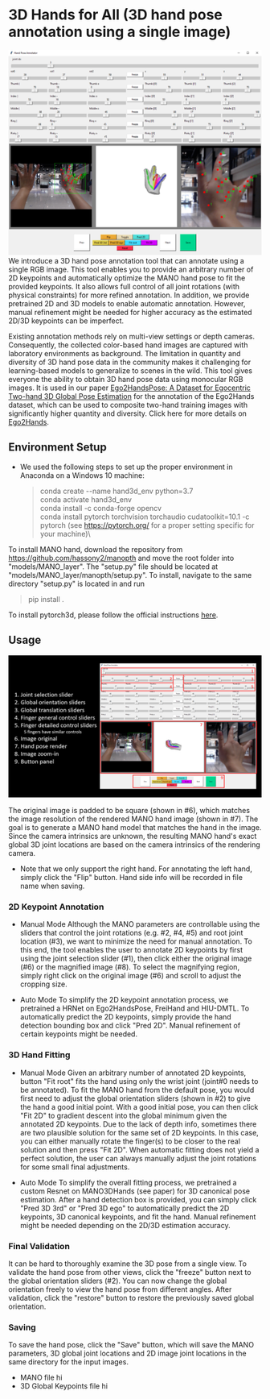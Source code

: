# 3D Hands for All (3D hand pose annotation using a single image)
<img src="imgs/UI_sample.png" width="640">
We introduce a 3D hand pose annotation tool that can annotate using a single RGB image. This tool enables you to provide an arbitrary number of 2D keypoints and automatically optimize the MANO hand pose to fit the provided keypoints. It also allows full control of all joint rotations (with physical constraints) for more refined annotation. In addition, we provide pretrained 2D and 3D models to enable automatic annotation. However, manual refinement might be needed for higher accuracy as the estimated 2D/3D keypoints can be imperfect.


Existing annotation methods rely on multi-view settings or depth cameras. Consequently, the collected color-based hand images are captured with laboratory environments as background. The limitation in quantity and diversity of 3D hand pose data in the community makes it challenging for learning-based models to generalize to scenes in the wild. This tool gives everyone the ability to obtain 3D hand pose data using monocular RGB images. It is used in our paper [Ego2HandsPose: A Dataset for Egocentric Two-hand 3D Global Pose Estimation](https://arxiv.org/abs/2206.04927) for the annotation of the Ego2Hands dataset, which can be used to composite two-hand training images with significantly higher quantity and diversity. Click here for more details on [Ego2Hands](https://github.com/AlextheEngineer/Ego2Hands).

## Environment Setup
* We used the following steps to set up the proper environment in Anaconda on a Windows 10 machine:
  > conda create --name hand3d_env python=3.7\
  > conda activate hand3d_env\
  > conda install -c conda-forge opencv\
  > conda install pytorch torchvision torchaudio cudatoolkit=10.1 -c pytorch (see https://pytorch.org/ for a proper setting specific for your machine)\

To install MANO hand, download the repository from https://github.com/hassony2/manopth and move the root folder into "models/MANO_layer". The "setup.py" file should be located at "models/MANO_layer/manopth/setup.py". To install, navigate to the same directory "setup.py" is located in and run
  > pip install .

To install pytorch3d, please follow the official instructions [here](https://github.com/facebookresearch/pytorch3d/blob/main/INSTALL.md).

## Usage
<img src="imgs/general_intro.png" width="640">

The original image is padded to be square (shown in #6), which matches the image resolution of the rendered MANO hand image (shown in #7). The goal is to generate a MANO hand model that matches the hand in the image. Since the camera intrinsics are unknown, the resulting MANO hand's exact global 3D joint locations are based on the camera intrinsics of the rendering camera.

* Note that we only support the right hand. For annotating the left hand, simply click the "Flip" button. Hand side info will be recorded in file name when saving.

### 2D Keypoint Annotation
  * Manual Mode
Although the MANO parameters are controllable using the sliders that control the joint rotations (e.g. #2, #4, #5) and root joint location (#3), we want to minimize the need for manual annotation. To this end, the tool enables the user to annotate 2D keypoints by first using the joint selection slider (#1), then click either the original image (#6) or the magnified image (#8). To select the magnifying region, simply right click on the original image (#6) and scroll to adjust the cropping size. 

  * Auto Mode
To simplify the 2D keypoint annotation process, we pretrained a HRNet on Ego2HandsPose, FreiHand and HIU-DMTL. To automatically predict the 2D keypoints, simply provide the hand detection bounding box and click "Pred 2D". Manual refinement of certain keypoints might be needed.

### 3D Hand Fitting
  * Manual Mode
Given an arbitrary number of annotated 2D keypoints, button "Fit root" fits the hand using only the wrist joint (joint#0 needs to be annotated). To fit the MANO hand from the default pose, you would first need to adjust the global orientation sliders (shown in #2) to give the hand a good initial point. With a good initial pose, you can then click "Fit 2D" to gradient descent into the global minimum given the annotated 2D keypoints. Due to the lack of depth info, sometimes there are two plausible solution for the same set of 2D keypoints. In this case, you can either manually rotate the finger(s) to be closer to the real solution and then press "Fit 2D". When automatic fitting does not yield a perfect solution, the user can always manually adjust the joint rotations for some small final adjustments.

  * Auto Mode
To simplify the overall fitting process, we pretrained a custom Resnet on MANO3DHands (see paper) for 3D canonical pose estimation. After a hand detection box is provided, you can simply click "Pred 3D 3rd" or "Pred 3D ego" to automatically predict the 2D keypoints, 3D canonical keypoints, and fit the hand. Manual refinement might be needed depending on the 2D/3D estimation accuracy. 

### Final Validation
It can be hard to thoroughly examine the 3D pose from a single view. To validate the hand pose from other views, click the "freeze" button next to the global orientation sliders (#2). You can now change the global orientation freely to view the hand pose from different angles. After validation, click the "restore" button to restore the previously saved global orientation.

### Saving
To save the hand pose, click the "Save" button, which will save the MANO parameters, 3D global joint locations and 2D image joint locations in the same directory for the input images.

  * MANO file
hi
  * 3D Global Keypoints file
hi

